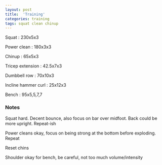 ```yaml
---
layout: post
title:  'Training'
categories: training
tags: squat clean chinup
---
```


Squat : 230x5x3

Power clean : 180x3x3

Chinup  : 65x5x3

Tricep extension : 42.5x7x3

Dumbbell row  : 70x10x3

Incline hammer curl : 25x12x3

Bench : 95x5,5,7,7

### Notes

Squat hard. Decent bounce, also focus on bar over midfoot. Back could be more upright. Repeat-ish

Power cleans okay, focus on being strong at the bottom before exploding. Repeat

Reset chins

Shoulder okay for bench, be careful, not too much volume/intensity
